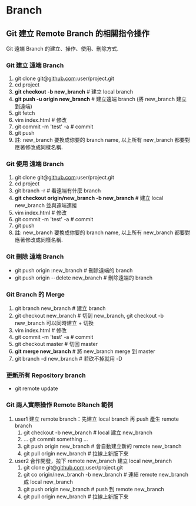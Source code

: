 # Branch

## 

## **Git 建立 Remote Branch 的相關指令操作**

Git 遠端 Branch 的建立、操作、使用、刪除方式.

### **Git 建立 遠端 Branch**

1. git clone git@[github.com](http://github.com):user/project.git
2. cd project
3. **git checkout -b new\_branch** # 建立 local branch
4. **git push -u origin new\_branch** # 建立遠端 branch (將 new\_branch 建立到遠端)
5. git fetch
6. vim index.html # 修改
7. git commit -m 'test' -a # commit
8. git push
9. 註: new\_branch 要換成你要的 branch name, 以上所有 new\_branch 都要對應著修改成同樣名稱.

### **Git 使用 遠端 Branch**

1. git clone git@[github.com](http://github.com):user/project.git
2. cd project
3. git branch -r # 看遠端有什麼 branch
4. **git checkout origin/new\_branch -b new\_branch** # 建立 local new\_branch 並與遠端連接
5. vim index.html # 修改
6. git commit -m 'test' -a # commit
7. git push
8. 註: new\_branch 要換成你要的 branch name, 以上所有 new\_branch 都要對應著修改成同樣名稱.

### **Git 刪除 遠端 Branch**

* git push origin :new\_branch # 刪除遠端的 branch
* git push origin --delete new\_branch # 刪除遠端的 branch

### **Git Branch 的 Merge**

1. git branch new\_branch # 建立 branch
2. git checkout new\_branch # 切到 new\_branch, git checkout -b new\_branch 可以同時建立 + 切換
3. vim index.html # 修改
4. git commit -m 'test' -a # commit
5. git checkout master # 切回 master
6. **git merge new\_branch** # 將 new\_branch merge 到 master
7. git branch -d new\_branch # 若砍不掉就用 -D

### **更新所有 Repository branch**

* git remote update

### **Git 兩人實際操作 Remote BRanch 範例**

1. user1 建立 remote branch：先建立 local branch 再 push 產生 remote branch
	1. git checkout -b new\_branch # local 建立 new\_branch
	2. ... git commit something ...
	3. git push origin new\_branch # 會自動建立新的 remote new\_branch
	4. git pull origin new\_branch # 拉線上新版下來
2. user2 合作開發，拉下 remote new\_branch 建立 local new\_branch
	1. git clone git@[github.com](http://github.com):user/project.git
	2. git co origin/new\_branch -b new\_branch # 連結 remote new\_branch 成 local new\_branch
	3. git push origin new\_branch # push 到 remote new\_branch
	4. git pull origin new\_branch # 拉線上新版下來
